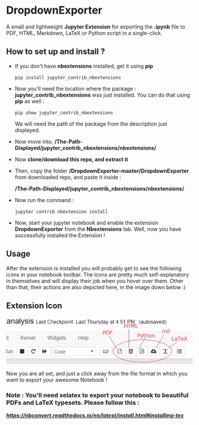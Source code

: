 # DropdownExporter

A small and lightweight **Jupyter Extension** for exporting the **.ipynb** file to  PDF, HTML, Markdown, LaTeX or Python script in a single-click.

## How to set up and install ?

* If you don't have **nbextensions** installed, get it using **pip**
  ```
  pip install jupyter_contrib_nbextensions
  ```

* Now you'll need the location where the package : **jupyter_contrib_nbextensions** was just installed. You can do that using **pip**     as well :
  ```
  pip show jupyter_contrib_nbextensions
  ```
  We will need the path of the package from the description just displayed.

* Now move into, **/The-Path-Displayed/jupyter_contrib_nbextensions/nbextensions/**

* Now **clone/download this repo, and extract it**

* Then, copy the folder **/DropdownExporter-master/DropdownExporter** from downloaded repo, and paste it inside :

  **/The-Path-Displayed/jupyter_contrib_nbextensions/nbextensions/**

* Now run the command :
  ```
  jupyter contrib nbextension install
  ```

* Now, start your jupyter notebook and enable the extension **DropdownExporter** from the **Nbextensions** tab. Well, now you have         successfully installed the Extension !

## Usage

After the extension is installed you will probably get to see the following icons in your notebook toolbar. The icons are pretty much self-explanatory in themselves and will display their job when you hover over them. Other than that, their actions are also depicted here, in the image down below :)

## Extension Icon

![Extension Icon](https://github.com/sudoRicheek/DropdownExporter/blob/master/DropdownExporter/icon.PNG)

Now you are all set, and just a click away from the file format in which you want to export your awesome Notebook !

### Note : You'll need xelatex to export your notebook to beautiful PDFs and LaTeX typesets. Please follow this :

***https://nbconvert.readthedocs.io/en/latest/install.html#installing-tex***
